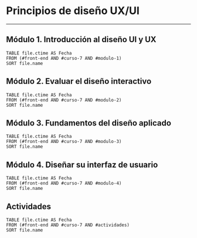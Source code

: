 # Principios de diseño UX/UI
---

## Módulo 1. Introducción al diseño UI y UX

```dataview
TABLE file.ctime AS Fecha 
FROM (#front-end AND #curso-7 AND #modulo-1)
SORT file.name
```

## Módulo 2. Evaluar el diseño interactivo

```dataview
TABLE file.ctime AS Fecha 
FROM (#front-end AND #curso-7 AND #modulo-2)
SORT file.name
```

## Módulo 3. Fundamentos del diseño aplicado

```dataview
TABLE file.ctime AS Fecha 
FROM (#front-end AND #curso-7 AND #modulo-3)
SORT file.name
```

## Módulo 4. Diseñar su interfaz de usuario

```dataview
TABLE file.ctime AS Fecha 
FROM (#front-end AND #curso-7 AND #modulo-4)
SORT file.name
```

## Actividades

```dataview
TABLE file.ctime AS Fecha 
FROM (#front-end AND #curso-7 AND #actividades)
SORT file.name
```